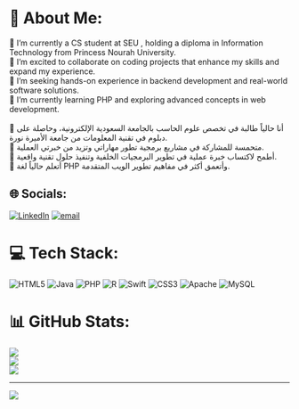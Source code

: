 # 💫 About Me:
🔭 I’m currently a CS student at SEU , holding a diploma in Information Technology from Princess Nourah University.<br>👯 I’m excited to collaborate on coding projects that enhance my skills and expand my experience.<br>🤝 I’m seeking hands-on experience in backend development and real-world software solutions.<br>🌱 I’m currently learning PHP and exploring advanced concepts in web development.<br><br>🔭 أنا حالياً طالبة في تخصص علوم الحاسب بالجامعة السعودية الإلكترونية، وحاصلة على دبلوم في تقنية المعلومات من جامعة الأميرة نورة.<br>👯 متحمسة للمشاركة في مشاريع برمجية تطور مهاراتي وتزيد من خبرتي العملية.<br>🤝 أطمح لاكتساب خبرة عملية في تطوير البرمجيات الخلفية وتنفيذ حلول تقنية واقعية.<br>🌱 أتعلم حالياً لغة PHP وأتعمق أكثر في مفاهيم تطوير الويب المتقدمة.


## 🌐 Socials:
[![LinkedIn](https://img.shields.io/badge/LinkedIn-%230077B5.svg?logo=linkedin&logoColor=white)](https://linkedin.com/in/hajar-almutairi1) [![email](https://img.shields.io/badge/Email-D14836?logo=gmail&logoColor=white)](mailto:HajarAlmutairi0@gmail.com) 

# 💻 Tech Stack:
![HTML5](https://img.shields.io/badge/html5-%23E34F26.svg?style=for-the-badge&logo=html5&logoColor=white) ![Java](https://img.shields.io/badge/java-%23ED8B00.svg?style=for-the-badge&logo=openjdk&logoColor=white) ![PHP](https://img.shields.io/badge/php-%23777BB4.svg?style=for-the-badge&logo=php&logoColor=white) ![R](https://img.shields.io/badge/r-%23276DC3.svg?style=for-the-badge&logo=r&logoColor=white) ![Swift](https://img.shields.io/badge/swift-F54A2A?style=for-the-badge&logo=swift&logoColor=white) ![CSS3](https://img.shields.io/badge/css3-%231572B6.svg?style=for-the-badge&logo=css3&logoColor=white) ![Apache](https://img.shields.io/badge/apache-%23D42029.svg?style=for-the-badge&logo=apache&logoColor=white) ![MySQL](https://img.shields.io/badge/mysql-4479A1.svg?style=for-the-badge&logo=mysql&logoColor=white)
# 📊 GitHub Stats:
![](https://github-readme-stats.vercel.app/api?username=ihajx1&theme=tokyonight&hide_border=true&include_all_commits=true&count_private=false)<br/>
![](https://nirzak-streak-stats.vercel.app/?user=ihajx1&theme=tokyonight&hide_border=true)<br/>
![](https://github-readme-stats.vercel.app/api/top-langs/?username=ihajx1&theme=tokyonight&hide_border=true&include_all_commits=true&count_private=false&layout=compact)

---
[![](https://visitcount.itsvg.in/api?id=ihajx1&icon=0&color=7)](https://visitcount.itsvg.in)

<!-- Proudly created with GPRM ( https://gprm.itsvg.in ) -->

